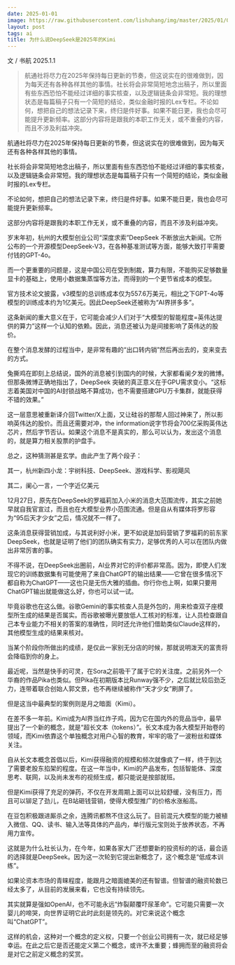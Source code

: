 ```yaml
---
date: 2025-01-01
image: https://raw.githubusercontent.com/lishuhang/img/master/2025/01/01/01.jpg
layout: post
tags: ai
title: 为什么说DeepSeek是2025年的Kimi
---
```


文 / 书航 2025.1.1  

> 航通社将尽力在2025年保持每日更新的节奏，但这说实在的很难做到，因为每天还有各种各样其他的事情。社长将会非常简短地念出稿子，所以里面有些东西恐怕不能经过详细的事实核查，以及逻辑链条会非常短。我的理想状态是每篇稿子只有一个简短的结论，类似金融时报的Lex专栏。不论如何，想把自己的想法记录下来，终归是件好事。如果不能日更，我也会尽可能提升更新频率。这部分内容将是跟我的本职工作无关，或不重叠的内容，而且不涉及利益冲突。

航通社将尽力在2025年保持每日更新的节奏，但这说实在的很难做到，因为每天还有各种各样其他的事情。  

社长将会非常简短地念出稿子，所以里面有些东西恐怕不能经过详细的事实核查，以及逻辑链条会非常短。我的理想状态是每篇稿子只有一个简短的结论，类似金融时报的Lex专栏。  

不论如何，想把自己的想法记录下来，终归是件好事。如果不能日更，我也会尽可能提升更新频率。  

这部分内容将是跟我的本职工作无关，或不重叠的内容，而且不涉及利益冲突。  

岁末年初，杭州的大模型创业公司“深度求索”DeepSeek 不断放出大新闻。它所公布的一个开源模型DeepSeek-V3，在各种基准测试等方面，能够大致打平需要付钱的GPT-4o。  

而一个更重要的问题是，这是中国公司在受到制裁，算力有限，不能购买足够数量显卡的基础上，使用小数据集蒸馏等方法，而得到的一个更节省成本的模型。  

官方技术论文披露，v3模型的总训练成本仅为557.6万美元，相比之下GPT-4o等模型的训练成本约为1亿美元。因此DeepSeek还被称为“AI界拼多多”。  

这条新闻的重大意义在于，它可能会减少人们对于“大模型的智能程度=英伟达提供的算力”这样一个认知的依赖。因此，消息还被认为是间接影响了英伟达的股价。  

在整个消息发酵的过程当中，是非常有趣的“出口转内销”然后再出去的，变来变去的方式。  

兔撕鸡在即刻上总结说，国外的消息被引到国内的时候，大家都看阑夕发的微博。但那条微博正确地指出了，DeepSeek 突破的真正意义在于GPU需求变小。“这标志着美国对中国的AI封锁战略不算成功，也不需要搭建GPU万卡集群，就能获得不错的效果。”  

这一层意思被重新译介回Twitter/X上面，又让硅谷的那帮人回过神来了，所以影响英伟达的股价。而且还需要对冲，the information说字节将会700亿采购英伟达芯片，然后字节否认。如果这个消息不是真实的，那么可以认为，发出这个消息的，就是算力相关股票的护盘手。  

总之，这种猜测甚是玄学。由此产生了两个段子：  

其一，杭州新四小龙：宇树科技、DeepSeek、游戏科学、影视飓风  

其二，阑心一言，一个字近亿美元  

12月27日，原先在DeepSeek的罗福莉加入小米的消息大范围流传，其实之前她早就自我官宣过，而且也在大模型业界小范围流通。但是自从有媒体将罗形容为“95后天才少女”之后，情况就不一样了。  

这条消息获得营销加成，与其说利好小米，更不如说是加码营销了罗福莉的前东家DeepSeek，也就是证明了他们的团队确实有实力，足够优秀的人可以在团队内做出非常厉害的事。  

不得不说，在DeepSeek出圈前，AI业界对它的评价都非常高。因为，即使人们发现它的训练数据集有可能使用了来自ChatGPT的输出结果——它曾在很多情况下都自称为ChatGPT——这也只是无伤大雅的插曲。你行你也上啊，如果只要用ChatGPT输出就能做这么好，你也可以试一试。  

毕竟谷歌也在这么做。谷歌Gemini的事实核查人员是外包的，用来检查双子座模型所生成的结果是否属实。而谷歌被曝光要放低人工核对的标准，让人员检查跟自己本专业能力不相关的答案的准确性，同时还允许他们借助类似Claude这样的，其他模型生成的结果来核对。  

当某个阶段你所做出的成绩，是仅此一家别无分店的时候，那就说明泼天的富贵将会降临到你的身上。  

最近呢，当然是快手的可灵，在Sora之前吸干了属于它的关注度。之前另外一个华裔的作品Pika也类似。但Pika在初期版本比Runway强不少，之后就比较后劲乏力，连带着联合创始人郭文景，也不再继续被称作“天才少女”刷屏了。  

但是这当中最典型的案例则是月之暗面（Kimi）。  

在差不多一年前。Kimi成为AI界当红炸子鸡，因为它在国内外的竞品当中，最早提出了一个新的概念，就是“超长文本（tokens）”。长文本成为各大模型开始卷的领域，而Kimi依靠这个单独概念对用户心智的教育，牢牢的吸了一波粉丝和媒体关注。  

自从长文本概念首倡以后，Kimi获得融资的规模和频次就像疯了一样，终于到达了需要老股东掐架的程度。在这一年当中，Kimi的产品发布，包括智能体、深度思考、联网，以及尚未发布的视频生成，都只能说是按部就班。  

但是Kimi获得了充足的弹药，不仅在开发周期上面可以比较舒缓，没有压力，而且可以铆足了劲儿，在B站砸钱营销，使得大模型推广的价格水涨船高。  

在豆包积极跟进厮杀之余，连腾讯都熬不住这么玩了。目前混元大模型的能力被植入微信、QQ、读书、输入法等具体的产品内，单行版元宝则处于放养状态，不再用力宣传。  

这就是为什么社长认为，在今年，如果各家大厂还想要新的投资标的的话，最合适的选择就是DeepSeek。因为这一次轮到它提出新概念了，这个概念是“低成本训练”。  

如果论资本市场的青睐程度，能跟月之暗面媲美的还有智谱。但智谱的融资轮数已经太多了，从目前的发展来看，它也没有持续领先。  

其实就算是强如OpenAI，也不可能永远“炸裂颠覆吓尿革命”。它可能只需要一次婴儿的啼哭，向世界证明它此时此刻是领先的。对它来说这个概念叫“ChatGPT”。  

这样的机会，这种对一个概念的定义权，只要一个创业公司拥有一次，就已经足够幸运。在此之后它是否还能定义第二个概念，或许不太重要；蜂拥而至的融资将会是对它之前定义概念的奖赏。